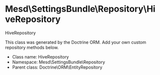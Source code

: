 Mesd\SettingsBundle\Repository\HiveRepository
===============

HiveRepository

This class was generated by the Doctrine ORM. Add your own custom
repository methods below.


* Class name: HiveRepository
* Namespace: Mesd\SettingsBundle\Repository
* Parent class: Doctrine\ORM\EntityRepository








